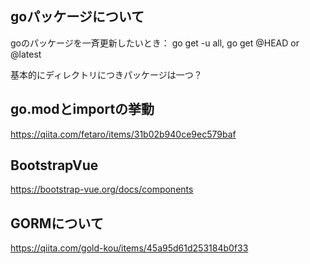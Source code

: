 

## goパッケージについて
goのパッケージを一斉更新したいとき： go get -u all,  go get <repository>@HEAD or @latest

基本的にディレクトリにつきパッケージは一つ？
  
## go.modとimportの挙動
  
https://qiita.com/fetaro/items/31b02b940ce9ec579baf
  
## BootstrapVue
https://bootstrap-vue.org/docs/components

## GORMについて
  https://qiita.com/gold-kou/items/45a95d61d253184b0f33
